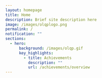 ```yaml
---
layout: homepage
title: Home
description: Brief site description here
image: /images/olqplogo.png
permalink: /
notification: ""
sections:
  - hero:
      background: /images/olqp.gif
      key_highlights:
        - title: Achievements
          description: ""
          url: /achievements/overview
---
```

